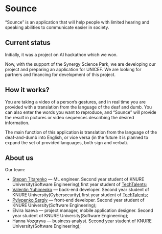 # Sounce
“Sounce” is an application that will help people with limited hearing and speaking abilities to communicate easier in society.

## Current status
Initially, it was a project on AI hackathon which we won. 

Now, with the support of the Synergy Science Park, we are developing our project and preparing an application for UNICEF. We are looking for partners and financing for development of this project. 

## How it works?
You are taking a video of a person’s gestures, and in real time you are provided with a translation from the language of the deaf and dumb. You can also enter the words you want to reproduce, and “Sounce” will provide the result in pictures or video sequences describing the desired information. 

The main function of this application is translation from the language of the deaf-and-dumb into English, or vice versa (in the future it is planned to expand the set of provided languages, both sign and verbal). 

## About us
Our team:
- [Stepan Titarenko](https://github.com/StepanTita) — ML engineer. Second year student of KNURE University(Software
Engineering),first year student of [TechTalents](https://www.facebook.com/uatechtalents.org/);
- [Valentin Yuhimenko](https://github.com/BaLiKfromUA) — back-end developer. Second year student of KNURE University(Cybersecurity),first year student of [TechTalents](https://www.facebook.com/uatechtalents.org/);
- [Pylypenko Sergiy](https://github.com/JasoonX) — front-end developer. Second year student of KNURE University(Software
Engineering);
- Elvira Isaeva — project manager, mobile application designer. Second year student of KNURE University(Software
Engineering);
- Hanna Vozgryva — business analyst. Second year student of KNURE University(Software
Engineering);
